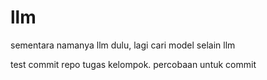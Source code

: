 # llm
sementara namanya llm dulu, lagi cari model selain llm

test commit repo tugas kelompok.
percobaan untuk commit